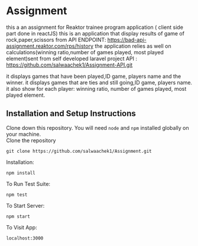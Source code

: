 # Assignment
this a an assignment for Reaktor trainee program application ( client side part done in reactJS)
this is an application that display results of game of rock,paper,scissors from API ENDPOINT: https://bad-api-assignment.reaktor.com/rps/history 
the application relies as well on calculations(winning ratio,number of games played, most played element)sent from self developed laravel project API : https://github.com/salwaachek1/Assignment-API.git

it displays games that have been played,ID game, players name and the winner.
it displays games that are ties and still going,ID game, players name.
it also show for each player: winning ratio, number of games played, most played element.

## Installation and Setup Instructions

Clone down this repository. You will need `node` and `npm` installed globally on your machine.  
Clone the repository

    git clone https://github.com/salwaachek1/Assignment.git

Installation:

`npm install`  

To Run Test Suite:  

`npm test`  

To Start Server:

`npm start`  

To Visit App:

`localhost:3000`  
